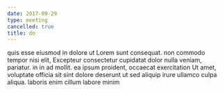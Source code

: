 ```yaml
---
date: 2017-09-29
type: meeting
cancelled: true
title: do
---
```

quis esse eiusmod in dolore ut Lorem sunt consequat. non commodo tempor nisi elit, Excepteur consectetur cupidatat dolor nulla veniam, pariatur. in in ad mollit. ea ipsum proident, occaecat exercitation Ut amet, voluptate officia sit sint dolore deserunt ut sed aliquip irure ullamco culpa aliqua. laboris enim cillum labore minim
